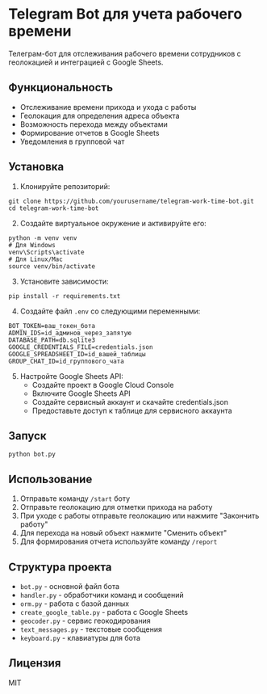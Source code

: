 # Telegram Bot для учета рабочего времени

Телеграм-бот для отслеживания рабочего времени сотрудников с геолокацией и интеграцией с Google Sheets.

## Функциональность

- Отслеживание времени прихода и ухода с работы
- Геолокация для определения адреса объекта
- Возможность перехода между объектами
- Формирование отчетов в Google Sheets
- Уведомления в групповой чат

## Установка

1. Клонируйте репозиторий:
```
git clone https://github.com/yourusername/telegram-work-time-bot.git
cd telegram-work-time-bot
```

2. Создайте виртуальное окружение и активируйте его:
```
python -m venv venv
# Для Windows
venv\Scripts\activate
# Для Linux/Mac
source venv/bin/activate
```

3. Установите зависимости:
```
pip install -r requirements.txt
```

4. Создайте файл `.env` со следующими переменными:
```
BOT_TOKEN=ваш_токен_бота
ADMIN_IDS=id_админов_через_запятую
DATABASE_PATH=db.sqlite3
GOOGLE_CREDENTIALS_FILE=credentials.json
GOOGLE_SPREADSHEET_ID=id_вашей_таблицы
GROUP_CHAT_ID=id_группового_чата
```

5. Настройте Google Sheets API:
   - Создайте проект в Google Cloud Console
   - Включите Google Sheets API
   - Создайте сервисный аккаунт и скачайте credentials.json
   - Предоставьте доступ к таблице для сервисного аккаунта

## Запуск

```
python bot.py
```

## Использование

1. Отправьте команду `/start` боту
2. Отправьте геолокацию для отметки прихода на работу
3. При уходе с работы отправьте геолокацию или нажмите "Закончить работу"
4. Для перехода на новый объект нажмите "Сменить объект"
5. Для формирования отчета используйте команду `/report`

## Структура проекта

- `bot.py` - основной файл бота
- `handler.py` - обработчики команд и сообщений
- `orm.py` - работа с базой данных
- `create_google_table.py` - работа с Google Sheets
- `geocoder.py` - сервис геокодирования
- `text_messages.py` - текстовые сообщения
- `keyboard.py` - клавиатуры для бота

## Лицензия

MIT 
